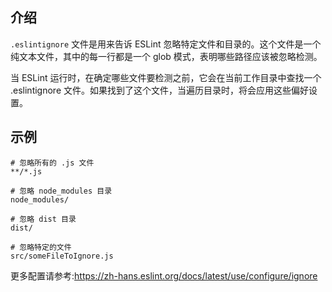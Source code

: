 ## 介绍

`.eslintignore` 文件是用来告诉 ESLint 忽略特定文件和目录的。这个文件是一个纯文本文件，其中的每一行都是一个 glob 模式，表明哪些路径应该被忽略检测。

当 ESLint 运行时，在确定哪些文件要检测之前，它会在当前工作目录中查找一个 .eslintignore 文件。如果找到了这个文件，当遍历目录时，将会应用这些偏好设置。

## 示例

```
# 忽略所有的 .js 文件
**/*.js

# 忽略 node_modules 目录
node_modules/

# 忽略 dist 目录
dist/

# 忽略特定的文件
src/someFileToIgnore.js

```

更多配置请参考:https://zh-hans.eslint.org/docs/latest/use/configure/ignore